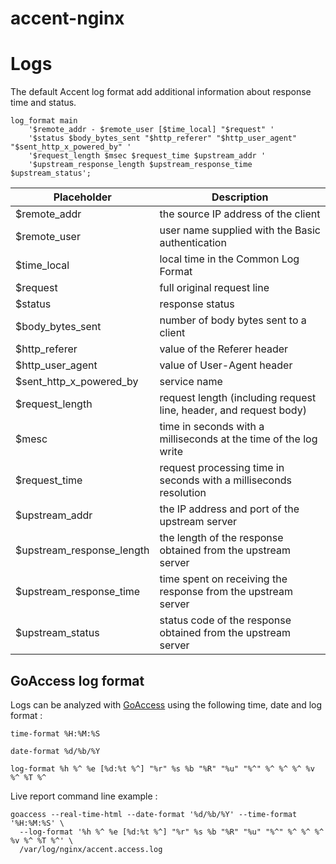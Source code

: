 accent-nginx
==========

# Logs

The default Accent log format add additional information about
response time and status.

```
log_format main
    '$remote_addr - $remote_user [$time_local] "$request" '
    '$status $body_bytes_sent "$http_referer" "$http_user_agent" "$sent_http_x_powered_by" '
    '$request_length $msec $request_time $upstream_addr '
    '$upstream_response_length $upstream_response_time $upstream_status';
```

| Placeholder               | Description                                                       |
|---------------------------|-------------------------------------------------------------------|
| $remote_addr              | the source IP address of the client                               |
| $remote_user              | user name supplied with the Basic authentication                  |
| $time_local               | local time in the Common Log Format                               |
| $request                  | full original request line                                        |
| $status                   | response status                                                   |
| $body_bytes_sent          | number of body bytes sent to a client                             |
| $http_referer             | value of the Referer header                                       |
| $http_user_agent          | value of User-Agent header                                        |
| $sent_http_x_powered_by   | service name                                                      |
| $request_length           | request length (including request line, header, and request body) |
| $mesc                     | time in seconds with a milliseconds at the time of the log write  |
| $request_time             | request processing time in seconds with a milliseconds resolution |
| $upstream_addr            | the IP address and port of the upstream server                    |
| $upstream_response_length | the length of the response obtained from the upstream server      |
| $upstream_response_time   | time spent on receiving the response from the upstream server     |
| $upstream_status          | status code of the response obtained from the upstream server     |

## GoAccess log format

Logs can be analyzed with [GoAccess](https://goaccess.io) using the following
time, date and log format :

```
time-format %H:%M:%S

date-format %d/%b/%Y

log-format %h %^ %e [%d:%t %^] "%r" %s %b "%R" "%u" "%^" %^ %^ %^ %v %^ %T %^
```

Live report command line example :

```
goaccess --real-time-html --date-format '%d/%b/%Y' --time-format '%H:%M:%S' \
  --log-format '%h %^ %e [%d:%t %^] "%r" %s %b "%R" "%u" "%^" %^ %^ %^ %v %^ %T %^' \
  /var/log/nginx/accent.access.log
```
